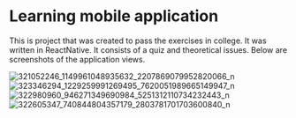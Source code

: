 # Learning mobile application

This is project that was created to pass the exercises in college.
It was written in ReactNative. It consists of a quiz and theoretical issues.
Below are screenshots of the application views.

![321052246_1149961048935632_2207869079952820066_n](https://user-images.githubusercontent.com/88748481/210251142-a4f219c2-b561-4248-a027-5db51d086420.png)
![323346294_1229259991269495_7620051989665149947_n](https://user-images.githubusercontent.com/88748481/210251155-23460dff-0df3-4328-aef2-6444f9c5b9e6.png)
![322980960_946271349690984_5251312110734232443_n](https://user-images.githubusercontent.com/88748481/210251167-b9843c5a-38d8-4c30-81b8-89e9885e6e40.png)
![322605347_740844804357179_2803781701703600840_n](https://user-images.githubusercontent.com/88748481/210251189-3af47af1-ad49-4c3c-b446-9ef68a302aff.png)
